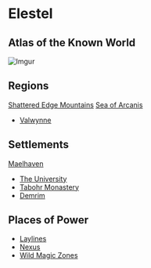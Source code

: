 <!-- TITLE: Elestel -->
<!-- SUBTITLE: The World & its Environs -->

# Elestel
## Atlas of the Known World

![Imgur](https://i.imgur.com/wlyfEDU.jpg)


## Regions
[Shattered Edge Mountains](regions/shattered-edge-mountains)
[Sea of Arcanis](regions/sea-of-arcanis)
* [Valwynne](regions/valwynne)

## Settlements
[Maelhaven](settlements/maelhaven)
* [The University](settlements/university)
* [Tabohr Monastery](settlements/tabohr_monastery)
* [Demrim](settlements/demrim)
## Places of Power
* [Laylines](places_of_power/laylines)
* [Nexus](places_of_power/nexus)
* [Wild Magic Zones](places_of_power/wild_magic)


